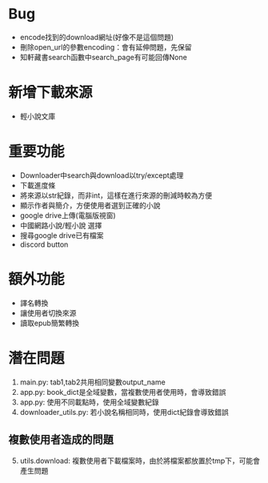 # Bug
  * encode找到的download網址(好像不是這個問題)
  * 刪除open_url的參數encoding：會有延伸問題，先保留
  * 知軒藏書search函數中search_page有可能回傳None

# 新增下載來源
  * 輕小說文庫

# 重要功能
  * Downloader中search與download以try/except處理
  * 下載進度條
  * 將來源以str紀錄，而非int，這樣在進行來源的刪減時較為方便
  * 顯示作者與簡介，方便使用者選到正確的小說
  * google drive上傳(電腦版視窗)
  * 中國網路小說/輕小說 選擇
  * 搜尋google drive已有檔案
  * discord button

# 額外功能
  * 譯名轉換
  * 讓使用者切換來源
  * 讀取epub簡繁轉換

# 潛在問題
1. main.py: tab1,tab2共用相同變數output_name
2. app.py: book_dict是全域變數，當複數使用者使用時，會導致錯誤
3. app.py: 使用不同載點時，使用全域變數紀錄
4. downloader_utils.py: 若小說名稱相同時，使用dict紀錄會導致錯誤
## 複數使用者造成的問題
5. utils.download: 複數使用者下載檔案時，由於將檔案都放置於tmp下，可能會產生問題